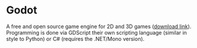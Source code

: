 # Godot

<!-- Someone else add screenshots - I don't actively have projects in Godot at the moment -->

A free and open source game engine for 2D and 3D games ([download link](https://godotengine.org/download/)).
Programming is done via GDScript their own scripting language (similar in style to Python) or C# (requires the .NET/Mono version).